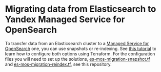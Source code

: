 # Migrating data from Elasticsearch to Yandex Managed Service for OpenSearch

To transfer data from an Elasticsearch cluster to a [Managed Service for OpenSearch](https://yandex.cloud/docs/managed-opensearch) one, you can use snapshots or re-indexing. See [this tutorial](https://yandex.cloud/docs/managed-opensearch/tutorials/migration-to-opensearch) to learn how to configure both options using Terraform. For the configuration files you will need to set up the solutions, [es-mos-migration-snapshot.tf](es-mos-migration-snapshot.tf) and [es-mos-migration-reindex.tf](es-mos-migration-reindex.tf), see this repository.
